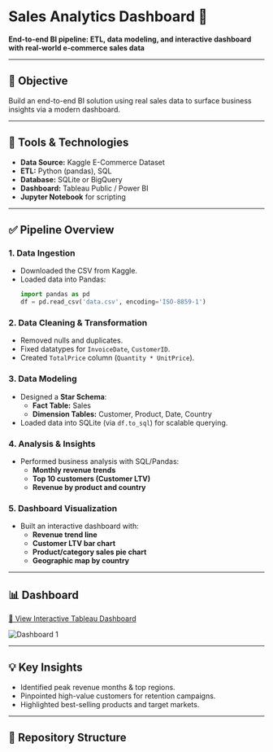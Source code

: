 # Sales Analytics Dashboard 🚀

**End-to-end BI pipeline: ETL, data modeling, and interactive dashboard with real-world e-commerce sales data**

---

## 🎯 Objective

Build an end-to-end BI solution using real sales data to surface business insights via a modern dashboard.

---

## 🔧 Tools & Technologies

- **Data Source:** Kaggle E-Commerce Dataset  
- **ETL:** Python (pandas), SQL  
- **Database:** SQLite or BigQuery  
- **Dashboard:** Tableau Public / Power BI  
- **Jupyter Notebook** for scripting

---

## ✅ Pipeline Overview

### 1. Data Ingestion
- Downloaded the CSV from Kaggle.
- Loaded data into Pandas:
    ```python
    import pandas as pd
    df = pd.read_csv('data.csv', encoding='ISO-8859-1')
    ```

### 2. Data Cleaning & Transformation
- Removed nulls and duplicates.
- Fixed datatypes for `InvoiceDate`, `CustomerID`.
- Created `TotalPrice` column (`Quantity * UnitPrice`).

### 3. Data Modeling
- Designed a **Star Schema**:
    - **Fact Table:** Sales
    - **Dimension Tables:** Customer, Product, Date, Country
- Loaded data into SQLite (via `df.to_sql`) for scalable querying.

### 4. Analysis & Insights
- Performed business analysis with SQL/Pandas:
    - **Monthly revenue trends**
    - **Top 10 customers (Customer LTV)**
    - **Revenue by product and country**

### 5. Dashboard Visualization
- Built an interactive dashboard with:
    - **Revenue trend line**
    - **Customer LTV bar chart**
    - **Product/category sales pie chart**
    - **Geographic map by country**

---

## 📊 Dashboard

[🔗 View Interactive Tableau Dashboard]([PASTE-YOUR-TABLEAU-PUBLIC-LINK-HERE](https://public.tableau.com/app/profile/prithvi.chauhan3487/viz/sales-analytics-dashboard/Dashboard1))

![Dashboard 1](https://github.com/user-attachments/assets/efd7c482-ab36-4482-add9-e39fc107066b)

---

## 💡 Key Insights

- Identified peak revenue months & top regions.
- Pinpointed high-value customers for retention campaigns.
- Highlighted best-selling products and target markets.

---

## 📁 Repository Structure
